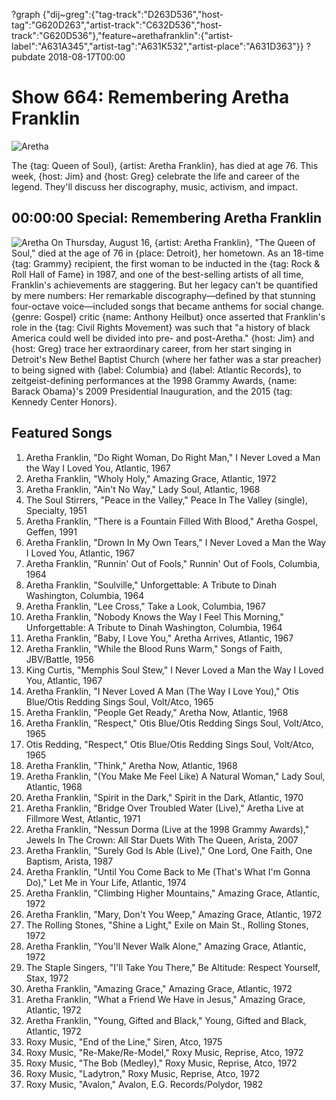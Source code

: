 ?graph {"dij~greg":{"tag-track":"D263D536","host-tag":"G620D263","artist-track":"C632D536","host-track":"G620D536"},"feature~arethafranklin":{"artist-label":"A631A345","artist-tag":"A631K532","artist-place":"A631D363"}}
?pubdate 2018-08-17T00:00

# Show 664: Remembering Aretha Franklin

![Aretha](//static.soundopinions.org/images/2018/baby_aretha.jpg)

The {tag: Queen of Soul}, {artist: Aretha Franklin}, has died at age 76. This week, {host: Jim} and {host: Greg} celebrate the life and career of the legend. They'll discuss her discography, music, activism, and impact.

## 00:00:00 Special: Remembering Aretha Franklin
![Aretha](//static.soundopinions.org/images/2018/aretha_older.jpg)
On Thursday, August 16, {artist: Aretha Franklin}, "The Queen of Soul," died at the age of 76 in {place: Detroit}, her hometown. As an 18-time {tag: Grammy} recipient, the first woman to be inducted in the {tag: Rock & Roll Hall of Fame} in 1987, and one of the best-selling artists of all time, Franklin's achievements are staggering. But her legacy can't be quantified by mere numbers: Her remarkable discography—defined by that stunning four-octave voice—included songs that became anthems for social change. {genre: Gospel} critic {name: Anthony Heilbut} once asserted that Franklin's role in the {tag: Civil Rights Movement} was such that "a history of black America could well be divided into pre- and post-Aretha." {host: Jim} and {host: Greg} trace her extraordinary career, from her start singing in Detroit's New Bethel Baptist Church (where her father was a star preacher) to being signed with {label: Columbia} and {label: Atlantic Records}, to zeitgeist-defining performances at the 1998 Grammy Awards, {name: Barack Obama}'s 2009 Presidential Inauguration, and the 2015 {tag: Kennedy Center Honors}.


## Featured Songs

1. Aretha Franklin, "Do Right Woman, Do Right Man," I Never Loved a Man the Way I Loved You, Atlantic, 1967
1. Aretha Franklin, "Wholy Holy," Amazing Grace, Atlantic, 1972
1. Aretha Franklin, "Ain't No Way," Lady Soul, Atlantic, 1968
1. The Soul Stirrers, "Peace in the Valley," Peace In The Valley (single), Specialty, 1951
1. Aretha Franklin, "There is a Fountain Filled With Blood," Aretha Gospel, Geffen, 1991
1. Aretha Franklin, "Drown In My Own Tears," I Never Loved a Man the Way I Loved You, Atlantic, 1967
1. Aretha Franklin, "Runnin' Out of Fools," Runnin' Out of Fools, Columbia, 1964
1. Aretha Franklin, "Soulville," Unforgettable: A Tribute to Dinah Washington, Columbia, 1964
1. Aretha Franklin, "Lee Cross," Take a Look, Columbia, 1967
1. Aretha Franklin, "Nobody Knows the Way I Feel This Morning," Unforgettable: A Tribute to Dinah Washington, Columbia, 1964
1. Aretha Franklin, "Baby, I Love You," Aretha Arrives, Atlantic, 1967
1. Aretha Franklin, "While the Blood Runs Warm," Songs of Faith, JBV/Battle, 1956
1. King Curtis, "Memphis Soul Stew," I Never Loved a Man the Way I Loved You, Atlantic, 1967
1. Aretha Franklin, "I Never Loved A Man (The Way I Love You)," Otis Blue/Otis Redding Sings Soul, Volt/Atco, 1965
1. Aretha Franklin, "People Get Ready," Aretha Now, Atlantic, 1968
1. Aretha Franklin, "Respect," Otis Blue/Otis Redding Sings Soul, Volt/Atco, 1965
1. Otis Redding, "Respect," Otis Blue/Otis Redding Sings Soul, Volt/Atco, 1965
1. Aretha Franklin, "Think," Aretha Now, Atlantic, 1968
1. Aretha Franklin, "(You Make Me Feel Like) A Natural Woman," Lady Soul, Atlantic, 1968
1. Aretha Franklin, "Spirit in the Dark," Spirit in the Dark, Atlantic, 1970
1. Aretha Franklin, "Bridge Over Troubled Water (Live)," Aretha Live at Fillmore West, Atlantic, 1971
1. Aretha Franklin, "Nessun Dorma (Live at the 1998 Grammy Awards)," Jewels In The Crown: All Star Duets With The Queen, Arista, 2007
1. Aretha Franklin, "Surely God Is Able (Live)," One Lord, One Faith, One Baptism, Arista, 1987
1. Aretha Franklin, "Until You Come Back to Me (That's What I'm Gonna Do)," Let Me in Your Life, Atlantic, 1974
1. Aretha Franklin, "Climbing Higher Mountains," Amazing Grace, Atlantic, 1972
1. Aretha Franklin, "Mary, Don't You Weep," Amazing Grace, Atlantic, 1972
1. The Rolling Stones, "Shine a Light," Exile on Main St., Rolling Stones, 1972
1. Aretha Franklin, "You'll Never Walk Alone," Amazing Grace, Atlantic, 1972
1. The Staple Singers, "I'll Take You There," Be Altitude: Respect Yourself, Stax, 1972
1. Aretha Franklin, "Amazing Grace," Amazing Grace, Atlantic, 1972
1. Aretha Franklin, "What a Friend We Have in Jesus," Amazing Grace, Atlantic, 1972
1. Aretha Franklin, "Young, Gifted and Black," Young, Gifted and Black, Atlantic, 1972
1. Roxy Music, "End of the Line," Siren, Atco, 1975
1. Roxy Music, "Re-Make/Re-Model," Roxy Music, Reprise, Atco, 1972
1. Roxy Music, "The Bob (Medley)," Roxy Music, Reprise, Atco, 1972
1. Roxy Music, "Ladytron," Roxy Music, Reprise, Atco, 1972
1. Roxy Music, "Avalon," Avalon, E.G. Records/Polydor, 1982